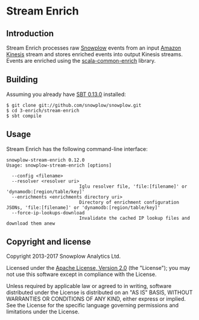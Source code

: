# Stream Enrich

## Introduction

Stream Enrich processes raw [Snowplow][snowplow] events from an input
[Amazon Kinesis][kinesis] stream and stores enriched events
into output Kinesis streams.
Events are enriched using the [scala-common-enrich][common-enrich] library.

## Building

Assuming you already have [SBT 0.13.0][sbt] installed:

    $ git clone git://github.com/snowplow/snowplow.git
    $ cd 3-enrich/stream-enrich
    $ sbt compile

## Usage

Stream Enrich has the following command-line interface:

```
snowplow-stream-enrich 0.12.0
Usage: snowplow-stream-enrich [options]

  --config <filename>
  --resolver <resolver uri>
                           Iglu resolver file, 'file:[filename]' or 'dynamodb:[region/table/key]'
  --enrichments <enrichments directory uri>
                           Directory of enrichment configuration JSONs, 'file:[filename]' or 'dynamodb:[region/table/key]'
  --force-ip-lookups-download
                           Invalidate the cached IP lookup files and download them anew
```

## Copyright and license

Copyright 2013-2017 Snowplow Analytics Ltd.

Licensed under the [Apache License, Version 2.0][license] (the "License");
you may not use this software except in compliance with the License.

Unless required by applicable law or agreed to in writing, software
distributed under the License is distributed on an "AS IS" BASIS,
WITHOUT WARRANTIES OR CONDITIONS OF ANY KIND, either express or implied.
See the License for the specific language governing permissions and
limitations under the License.

[kinesis]: http://aws.amazon.com/kinesis/
[snowplow]: http://snowplowanalytics.com
[common-enrich]: https://github.com/snowplow/snowplow/tree/master/3-enrich/scala-common-enrich
[sbt]: http://typesafe.artifactoryonline.com/typesafe/ivy-releases/org.scala-sbt/sbt-launch/0.13.0/sbt-launch.jar

[configuring-enrichments]: https://github.com/snowplow/snowplow/wiki/5-Configuring-enrichments
[iglu-client-configuration]: https://github.com/snowplow/iglu/wiki/Iglu-client-configuration

[license]: http://www.apache.org/licenses/LICENSE-2.0
